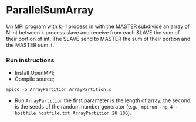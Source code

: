 # ParallelSumArray

Un MPI program with k+1 process in with the MASTER subdivide an array of N int between k process slave and receive from each SLAVE the sum of their portion of int.
The SLAVE send to MASTER the sum of their portion and the MASTER sum it.

### Run instructions
- Install OpenMPI;
- Compile source;
```
mpicc -o ArrayPartition ArrayPartition.c
```
- Run `ArrayPartition` the first parameter is the length of array, the second is the seeds of the random number generator (e.g. ``` mpirun -np 4 -hostfile hostfile.txt ArrayPartition 20 100```).


